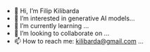 - 👋 Hi, I’m Filip Kilibarda
- 👀 I’m interested in generative AI models...
- 🌱 I’m currently learning ...
- 💞️ I’m looking to collaborate on ...
- 📫 How to reach me: kilibarda@gmail.com ...

<!---
OmnixCode/OmnixCode is a ✨ special ✨ repository because its `README.md` (this file) appears on your GitHub profile.
You can click the Preview link to take a look at your changes.
--->
